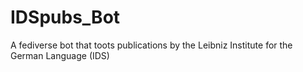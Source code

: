 # IDSpubs_Bot
A fediverse bot that toots publications by the Leibniz Institute for the German Language (IDS)
